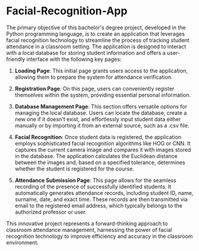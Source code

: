 # Facial-Recognition-App

The primary objective of this bachelor's degree project, developed in the Python programming language, is to create an application that leverages facial recognition technology to streamline the process of tracking student attendance in a classroom setting. The application is designed to interact with a local database for storing student information and offers a user-friendly interface with the following key pages:

1. **Loading Page**: This initial page grants users access to the application, allowing them to prepare the system for attendance verification.

2. **Registration Page**: On this page, users can conveniently register themselves within the system, providing essential personal information.

3. **Database Management Page**: This section offers versatile options for managing the local database. Users can locate the database, create a new one if it doesn't exist, and effortlessly input student data either manually or by importing it from an external source, such as a .csv file.

4. **Facial Recognition**: Once student data is registered, the application employs sophisticated facial recognition algorithms like HOG or CNN. It captures the current camera image and compares it with images stored in the database. The application calculates the Euclidean distance between the images and, based on a specified tolerance, determines whether the student is registered for the course.

5. **Attendance Submission Page**: This page allows for the seamless recording of the presence of successfully identified students. It automatically generates attendance records, including student ID, name, surname, date, and exact time. These records are then transmitted via email to the registered email address, which typically belongs to the authorized professor or user.

This innovative project represents a forward-thinking approach to classroom attendance management, harnessing the power of facial recognition technology to improve efficiency and accuracy in the classroom environment.
